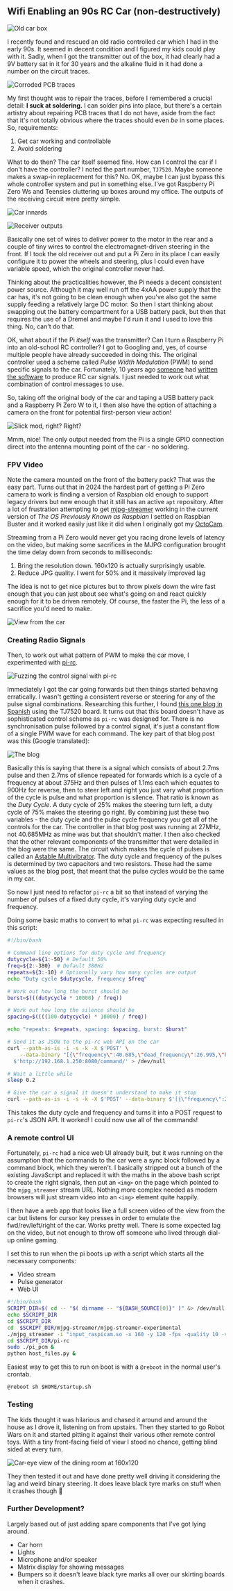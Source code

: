 ## Wifi Enabling an 90s RC Car (non-destructively)

![Old car box](img/IMG20240625100305.jpg)

I recently found and rescued an old radio controlled car which I had in the early 90s. It seemed in decent condition and I figured my kids could play with it. Sadly, when I got the transmitter out of the box, it had clearly had a 9V battery sat in it for 30 years and the alkaline fluid in it had done a number on the circuit traces.

![Corroded PCB traces](img/IMG20240625100139.jpg)

My first thought was to repair the traces, before I remembered a crucial detail: **I suck at soldering.** I can solder pins into place, but there's a certain artistry about repairing PCB traces that I do not have, aside from the fact that it's not totally obvious where the traces should even *be* in some places. So, requirements:

1. Get car working and controllable
2. Avoid soldering

What to do then? The car itself seemed fine. How can I control the car if I don't have the controller? I noted the part number, `TJ7520`. Maybe someone makes a swap-in replacement for this? No. OK, maybe I can just bypass this whole controller system and put in something else. I've got Raspberry Pi Zero Ws and Teensies cluttering up boxes around my office. The outputs of the receiving circuit were pretty simple.

![Car innards](img/IMG20240615215046.jpg)

![Receiver outputs](img/IMG20240615215544.jpg)

Basically one set of wires to deliver power to the motor in the rear and a couple of tiny wires to control the electromagnet-driven steering in the front. If I took the old receiver out and put a Pi Zero in its place I can easily configure it to power the wheels and steering, plus I could even have variable speed, which the original controller never had.

Thinking about the practicalities however, the Pi needs a decent consistent power source. Although it may well run off the 4xAA power supply that the car has, it's not going to be clean enough when you've also got the same supply feeding a relatively large DC motor. So then I start thinking about swapping out the battery compartment for a USB battery pack, but then that requires the use of a Dremel and maybe I'd ruin it and I used to love this thing. No, can't do that.

OK, what about if the Pi *itself* was the transmitter? Can I turn a Raspberry Pi into an old-school RC controller? I got to Googling and, yes, of course multiple people have already succeeded in doing this. The original controller used a scheme called *Pulse Width Modulation* (PWM) to send specific signals to the car. Fortunately, 10 years ago [someone](https://brskari.wordpress.com/2014/06/02/turn-your-raspberry-pi-into-a-radio-controller-for-rc-vehicles/) had [written the software](http://www.github.com/bskari/pi-rc) to produce RC car signals. I just needed to work out what combination of control messages to use.

So, taking off the original body of the car and taping a USB battery pack and a Raspberry Pi Zero W to it, I then also have the option of attaching a camera on the front for potential first-person view action!

![Slick mod, right? Right?](img/IMG20240624153204.jpg)

Mmm, nice! The only output needed from the Pi is a single GPIO connection direct into the antenna mounting point of the car - no soldering.

### FPV Video

Note the camera mounted on the front of the battery pack? That was the easy part. Turns out that in 2024 the hardest part of getting a Pi Zero camera to work is finding a version of Raspbian old enough to support legacy drivers but new enough that it still has an active `apt` repository. After a lot of frustration attempting to get [mjpg-streamer](https://github.com/jacksonliam/mjpg-streamer) working in the current version of *The OS Previously Known as Raspbian* I settled on Raspbian Buster and it worked easily just like it did when I originally got my [OctoCam](https://shop.pimoroni.com/products/octocam-pi-zero-w-project-kit?variant=41224005898).

Streaming from a Pi Zero would never get you racing drone levels of latency on the video, but making some sacrifices in the MJPG configuration brought the time delay down from seconds to milliseconds:

1. Bring the resolution down. 160x120 is actually surprisingly usable.
2. Reduce JPG quality. I went for 50% and it massively improved lag

The idea is not to get nice pictures but to throw pixels down the wire fast enough that you can just about see what's going on and react quickly enough for it to be driven remotely. Of course, the faster the Pi, the less of a sacrifice you'd need to make.

![View from the car](img/image-20240625120743736.png)

### Creating Radio Signals

Then, to work out what pattern of PWM to make the car move, I experimented with [pi-rc](https://github.com/bskari/pi-rc). 

![Fuzzing the control signal with pi-rc](img/image-20240625112843462.png)

Immediately I got the car going forwards but then things started behaving erratically. I wasn't getting a consistent reverse or steering for any of the pulse signal combinations. Researching this further, I found [this one blog in Spanish](https://reparar-cochesrc.blogspot.com/2015/12/emisora-nikko-de-6-funciones-y.html) using the TJ7520 board. It turns out that this board doesn't have as sophisticated control scheme as `pi-rc` was designed for. There is no synchronisation pulse followed by a control signal, it's just a constant flow of a single PWM wave for each command. The key part of that blog post was this (Google translated):

![The blog](img/image-20240625113407018.png)

Basically this is saying that there is a signal which consists of about 2.7ms pulse and then 2.7ms of silence repeated for forwards which is a cycle of a frequency at about 375Hz and then pulses of 1.1ms each which equates to 900Hz for reverse, then to steer left and right you just vary what proportion of the cycle is pulse and what proportion is silence. That ratio is known as the *Duty Cycle*. A duty cycle of 25% makes the steering turn left, a duty cycle of 75% makes the steering go right. By combining just these two variables - the duty cycle and the pulse cycle frequency you get all of the controls for the car. The controller in that blog post was running at 27MHz, not 40.685MHz as mine was but that shouldn't matter. I then also checked that the other relevant components of the transmitter that were detailed in the blog were the same. The circuit which makes the cycle of pulses is called an [Astable Multivibrator](https://www.electronics-tutorials.ws/waveforms/astable.html). The duty cycle and frequency of the pulses is determined by two capacitors and two resistors. These had the same values as the blog post, that meant that the pulse cycles would be the same in my car.

So now I just need to refactor `pi-rc` a bit so that instead of varying the number of pulses of a fixed duty cycle, it's varying duty cycle and frequency.

Doing some basic maths to convert to what `pi-rc` was expecting resulted in this script:

```bash
#!/bin/bash

# Command line options for duty cycle and frequency
dutycycle=${1:-50} # Default 50%
freq=${2:-380}  # Default 380Hz
repeats=${3:-10} # Optionally vary how many cycles are output
echo "Duty cycle $dutycycle, Frequency $freq"

# Work out how long the burst should be
burst=$(((dutycycle * 10000) / freq))

# Work out how long the silence should be
spacing=$((((100-dutycycle) * 10000) / freq))

echo "repeats: $repeats, spacing: $spacing, burst: $burst"

# Send it as JSON to the pi-rc web API on the car
curl --path-as-is -i -s -k -X $'POST' \
    --data-binary "[{\"frequency\":40.685,\"dead_frequency\":26.995,\"burst_us\":$burst,\"spacing_us\":$spacing,\"repeats\":$repeats}]" \
  $'http://192.168.1.250:8080/command/' > /dev/null

# Wait a little while
sleep 0.2

# Give the car a signal it doesn't understand to make it stop
curl --path-as-is -i -s -k -X $'POST' --data-binary $'[{\"frequency\":27,\"dead_frequency\":49.83,\"burst_us\":1200,\"spacing_us\":400,\"repeats\":4}]' $'http://192.168.1.250:8080/command/' > /dev/null

```

This takes the duty cycle and frequency and turns it into a POST request to `pi-rc`'s JSON API. It worked! I could now use all of the commands!

### A remote control UI

Fortunately, `pi-rc` had a nice web UI already built, but it was running on the assumption that the commands to the car were a sync block followed by a command block, which they weren't. I basically stripped out a bunch of the existing JavaScript and replaced it with the maths in the above bash script to create the right signals, then put an `<img>` on the page which pointed to the `mjpg_streamer` stream URL. Nothing more complex needed as modern browsers will just stream video into an `<img>` element quite happily.

I then have a web app that looks like a full screen video of the view from the car but listens for cursor key presses in order to emulate the fwd/rev/left/right of the car. Works pretty well. There is some expected lag on the video, but not enough to throw off someone who lived through dial-up online gaming.

I set this to run when the pi boots up with a script which starts all the necessary components:

- Video stream
- Pulse generator
- Web UI

```bash
#!/bin/bash
SCRIPT_DIR=$( cd -- "$( dirname -- "${BASH_SOURCE[0]}" )" &> /dev/null && pwd )
echo $SCRIPT_DIR
cd $SCRIPT_DIR
cd  $SCRIPT_DIR/mjpg-streamer/mjpg-streamer-experimental
./mjpg_streamer -i "input_raspicam.so -x 160 -y 120 -fps -quality 10 -vf -hf" -o "output_http.so -w ./www -p 8081" &
cd $SCRIPT_DIR/pi-rc
sudo ./pi_pcm &
python host_files.py &
```

Easiest way to get this to run on boot is with a `@reboot` in the normal user's crontab.

```crontab
@reboot sh $HOME/startup.sh
```

### Testing

The kids thought it was hilarious and chased it around and around the house as I drove it, listening on from upstairs. Then they started to go Robot Wars on it and started pitting it against their various other remote control toys. With a tiny front-facing field of view I stood no chance, getting blind sided at every turn.

![Car-eye view of the dining room at 160x120](img/image-20250428135859723.png)

They then tested it out and have done pretty well driving it considering the lag and weird binary steering. It does leave black tyre marks on stuff when it crashes though 😬

### Further Development?

Largely based out of just adding spare components that I've got lying around.

- Car horn
- Lights
- Microphone and/or speaker
- Matrix display for showing messages
- Bumpers so it doesn't leave black tyre marks all over our skirting boards when it crashes.
